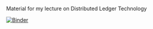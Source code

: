 Material for my lecture on Distributed Ledger Technology

[![Binder](https://mybinder.org/badge_logo.svg)](https://mybinder.org/v2/gh/tschm/dlt/master)
